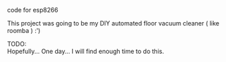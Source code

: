 code for esp8266

This project was going to be my DIY automated floor vacuum cleaner ( like roomba ) :')

TODO:  
Hopefully... One day... I will find enough time to do this.
